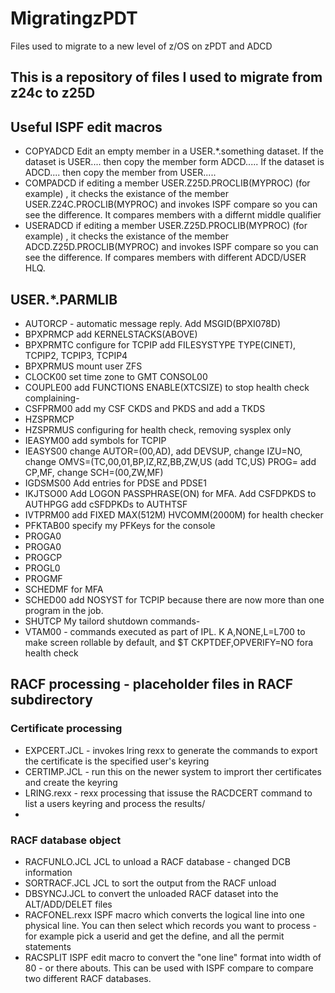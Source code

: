 # MigratingzPDT
Files used to migrate to a new level of z/OS on zPDT and ADCD

## This is a repository of files I used to migrate from z24c to z25D


## Useful  ISPF edit macros
- COPYADCD Edit an empty member in a  USER.*.something dataset. If the dataset is USER.... then copy the member form ADCD.....   If the dataset is ADCD.... then copy the member from USER.....
- COMPADCD if editing a member USER.Z25D.PROCLIB(MYPROC) (for example) , it checks the existance of the member USER.Z24C.PROCLIB(MYPROC) and invokes ISPF compare so you can see the difference.  It compares members with a differnt middle qualifier
- USERADCD if editing a member USER.Z25D.PROCLIB(MYPROC) (for example) , it checks the existance of the member ADCD.Z25D.PROCLIB(MYPROC) and invokes ISPF compare so you can see the difference. If compares members with different ADCD/USER HLQ.

## USER.*.PARMLIB
- AUTORCP - automatic message reply. Add MSGID(BPXI078D)  
- BPXPRMCP add  KERNELSTACKS(ABOVE)  
- BPXPRMTC configure for TCPIP add FILESYSTYPE TYPE(CINET), TCPIP2, TCPIP3, TCPIP4 
- BPXPRMUS mount user ZFS
- CLOCK00 set time zone to GMT 
CONSOL00
- COUPLE00 add FUNCTIONS ENABLE(XTCSIZE) to stop health check complaining- 
- CSFPRM00 add my CSF CKDS and PKDS and add a TKDS
- HZSPRMCP
- HZSPRMUS configuring for health check, removing sysplex only
- IEASYM00 add symbols for TCPIP
- IEASYS00 change AUTOR=(00,AD), add DEVSUP, change IZU=NO, change OMVS=(TC,00,01,BP,IZ,RZ,BB,ZW,US (add TC,US) PROG= add CP,MF, change SCH=(00,ZW,MF)
- IGDSMS00 Add entries for PDSE and PDSE1 
- IKJTSO00 Add LOGON PASSPHRASE(ON)  for MFA.  Add CSFDPKDS to AUTHPGG add cSFDPKDs to AUTHTSF
- IVTPRM00 add FIXED MAX(512M) HVCOMM(2000M)    for health checker  
- PFKTAB00 specify my PFKeys for the console
- PROGA0
- PROGA0  
- PROGCP  
- PROGL0  
- PROGMF  
- SCHEDMF for MFA
- SCHED00 add NOSYST for TCPIP because there are now more than one program in the job.
- SHUTCP My tailord shutdown commands- 
- VTAM00 - commands executed as part of IPL.  K A,NONE,L=L700 to make screen rollable by default, and $T CKPTDEF,OPVERIFY=NO fora health check     


## RACF processing - placeholder files in RACF subdirectory
### Certificate processing

- EXPCERT.JCL -  invokes lring rexx to generate the commands to export the certificate is the specified user's keyring 
- CERTIMP.JCL - run this on the newer system to imprort ther certificates and create the keyring
- LRING.rexx - rexx processing that issuse the RACDCERT command to list a users keyring and process the results/  
-   



### RACF database object
- RACFUNLO.JCL JCL to unload a RACF database - changed DCB information
- SORTRACF.JCL JCL to sort the output from the RACF unload
- DBSYNCJ.JCL to convert the unloaded RACF dataset into the ALT/ADD/DELET files 
- RACFONEL.rexx ISPF macro which converts the logical line into one physical line.  You can then select which records you want to process - for example pick a userid and get the define, and all the permit statements
- RACSPLIT ISPF edit macro to convert the "one line" format into width of 80 - or there abouts.   This can be used with ISPF compare to compare two different RACF databases.
